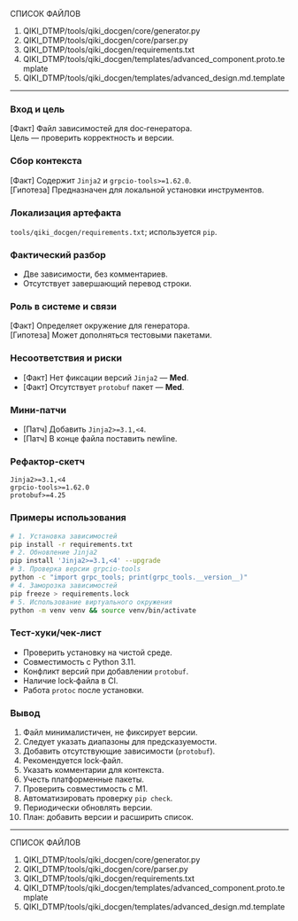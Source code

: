 СПИСОК ФАЙЛОВ  
1. QIKI_DTMP/tools/qiki_docgen/core/generator.py  
2. QIKI_DTMP/tools/qiki_docgen/core/parser.py  
3. QIKI_DTMP/tools/qiki_docgen/requirements.txt  
4. QIKI_DTMP/tools/qiki_docgen/templates/advanced_component.proto.template  
5. QIKI_DTMP/tools/qiki_docgen/templates/advanced_design.md.template  

---

### Вход и цель  
[Факт] Файл зависимостей для doc‑генератора.  
Цель — проверить корректность и версии.

### Сбор контекста  
[Факт] Содержит `Jinja2` и `grpcio-tools>=1.62.0`.  
[Гипотеза] Предназначен для локальной установки инструментов.

### Локализация артефакта  
`tools/qiki_docgen/requirements.txt`; используется `pip`.

### Фактический разбор  
- Две зависимости, без комментариев.  
- Отсутствует завершающий перевод строки.

### Роль в системе и связи  
[Факт] Определяет окружение для генератора.  
[Гипотеза] Может дополняться тестовыми пакетами.

### Несоответствия и риски  
- [Факт] Нет фиксации версий `Jinja2` — **Med**.  
- [Факт] Отсутствует `protobuf` пакет — **Med**.

### Мини-патчи  
- [Патч] Добавить `Jinja2>=3.1,<4`.  
- [Патч] В конце файла поставить newline.

### Рефактор-скетч  
```text
Jinja2>=3.1,<4
grpcio-tools>=1.62.0
protobuf>=4.25
```

### Примеры использования  
```bash
# 1. Установка зависимостей
pip install -r requirements.txt
# 2. Обновление Jinja2
pip install 'Jinja2>=3.1,<4' --upgrade
# 3. Проверка версии grpcio-tools
python -c "import grpc_tools; print(grpc_tools.__version__)"
# 4. Заморозка зависимостей
pip freeze > requirements.lock
# 5. Использование виртуального окружения
python -m venv venv && source venv/bin/activate
```

### Тест‑хуки/чек‑лист  
- Проверить установку на чистой среде.  
- Совместимость с Python 3.11.  
- Конфликт версий при добавлении `protobuf`.  
- Наличие lock‑файла в CI.  
- Работа `protoc` после установки.

### Вывод  
1. Файл минималистичен, не фиксирует версии.  
2. Следует указать диапазоны для предсказуемости.  
3. Добавить отсутствующие зависимости (`protobuf`).  
4. Рекомендуется lock‑файл.  
5. Указать комментарии для контекста.  
6. Учесть платформенные пакеты.  
7. Проверить совместимость с M1.  
8. Автоматизировать проверку `pip check`.  
9. Периодически обновлять версии.  
10. План: добавить версии и расширить список.

---

СПИСОК ФАЙЛОВ  
1. QIKI_DTMP/tools/qiki_docgen/core/generator.py  
2. QIKI_DTMP/tools/qiki_docgen/core/parser.py  
3. QIKI_DTMP/tools/qiki_docgen/requirements.txt  
4. QIKI_DTMP/tools/qiki_docgen/templates/advanced_component.proto.template  
5. QIKI_DTMP/tools/qiki_docgen/templates/advanced_design.md.template  
